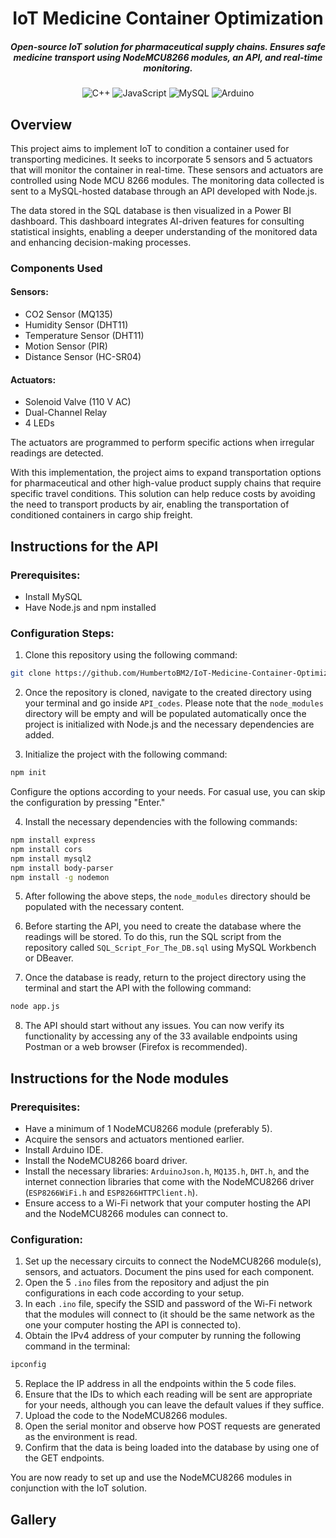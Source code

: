 <div align="center">

# IoT Medicine Container Optimization

##### Open-source IoT solution for pharmaceutical supply chains. Ensures safe medicine transport using NodeMCU8266 modules, an API, and real-time monitoring.

![C++](https://img.shields.io/badge/c++-%2300599C.svg?style=for-the-badge&logo=c%2B%2B&logoColor=white)
![JavaScript](https://img.shields.io/badge/javascript-%23323330.svg?style=for-the-badge&logo=javascript&logoColor=%23F7DF1E)
![MySQL](https://img.shields.io/badge/mysql-%2300f.svg?style=for-the-badge&logo=mysql&logoColor=white)
![Arduino](https://img.shields.io/badge/-Arduino-00979D?style=for-the-badge&logo=Arduino&logoColor=white)

</div>


## Overview
This project aims to implement IoT to condition a container used for transporting medicines. It seeks to incorporate 5 sensors and 5 actuators that will monitor the container in real-time. These sensors and actuators are controlled using Node MCU 8266 modules. The monitoring data collected is sent to a MySQL-hosted database through an API developed with Node.js.

The data stored in the SQL database is then visualized in a Power BI dashboard. This dashboard integrates AI-driven features for consulting statistical insights, enabling a deeper understanding of the monitored data and enhancing decision-making processes.

### Components Used

#### Sensors:
- CO2 Sensor (MQ135)
- Humidity Sensor (DHT11)
- Temperature Sensor (DHT11)
- Motion Sensor (PIR)
- Distance Sensor (HC-SR04)

#### Actuators:
- Solenoid Valve (110 V AC)
- Dual-Channel Relay
- 4 LEDs

The actuators are programmed to perform specific actions when irregular readings are detected.

With this implementation, the project aims to expand transportation options for pharmaceutical and other high-value product supply chains that require specific travel conditions. This solution can help reduce costs by avoiding the need to transport products by air, enabling the transportation of conditioned containers in cargo ship freight.


## Instructions for the API 
### Prerequisites:
- Install MySQL
- Have Node.js and npm installed

### Configuration Steps:
1. Clone this repository using the following command:
```bash
git clone https://github.com/HumbertoBM2/IoT-Medicine-Container-Optimization
```
2. Once the repository is cloned, navigate to the created directory using your terminal and go inside `API_codes`. Please note that the `node_modules` directory will be empty and will be populated automatically once the project is initialized with Node.js and the necessary dependencies are added.

3. Initialize the project with the following command:
```bash
npm init
```
Configure the options according to your needs. For casual use, you can skip the configuration by pressing "Enter."

4. Install the necessary dependencies with the following commands:
```bash
npm install express
npm install cors
npm install mysql2
npm install body-parser
npm install -g nodemon
```
5. After following the above steps, the `node_modules` directory should be populated with the necessary content.

6. Before starting the API, you need to create the database where the readings will be stored. To do this, run the SQL script from the repository called `SQL_Script_For_The_DB.sql` using MySQL Workbench or DBeaver.

7. Once the database is ready, return to the project directory using the terminal and start the API with the following command:
```bash
node app.js
```
8. The API should start without any issues. You can now verify its functionality by accessing any of the 33 available endpoints using Postman or a web browser (Firefox is recommended).
## Instructions for the Node modules

### Prerequisites:
- Have a minimum of 1 NodeMCU8266 module (preferably 5).
- Acquire the sensors and actuators mentioned earlier.
- Install Arduino IDE.
- Install the NodeMCU8266 board driver.
- Install the necessary libraries: `ArduinoJson.h`, `MQ135.h`, `DHT.h`, and the internet connection libraries that come with the NodeMCU8266 driver (`ESP8266WiFi.h` and `ESP8266HTTPClient.h`).
- Ensure access to a Wi-Fi network that your computer hosting the API and the NodeMCU8266 modules can connect to.

### Configuration:
1. Set up the necessary circuits to connect the NodeMCU8266 module(s), sensors, and actuators. Document the pins used for each component.
2. Open the 5 `.ino` files from the repository and adjust the pin configurations in each code according to your setup.
3. In each `.ino` file, specify the SSID and password of the Wi-Fi network that the modules will connect to (it should be the same network as the one your computer hosting the API is connected to).
4. Obtain the IPv4 address of your computer by running the following command in the terminal:
```bash
ipconfig
```

5. Replace the IP address in all the endpoints within the 5 code files.
6. Ensure that the IDs to which each reading will be sent are appropriate for your needs, although you can leave the default values if they suffice.
7. Upload the code to the NodeMCU8266 modules.
8. Open the serial monitor and observe how POST requests are generated as the environment is read.
9. Confirm that the data is being loaded into the database by using one of the GET endpoints.

You are now ready to set up and use the NodeMCU8266 modules in conjunction with the IoT solution.





## Gallery 





